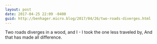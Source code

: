 ```yaml
---
layout: post
date: 2017-04-25 22:09 -0400
guid: http://benhager.micro.blog/2017/04/26/two-roads-diverges.html
---
```

Two roads diverges in a wood, and I - 
I took the one less traveled by,
And that has made all difference.
